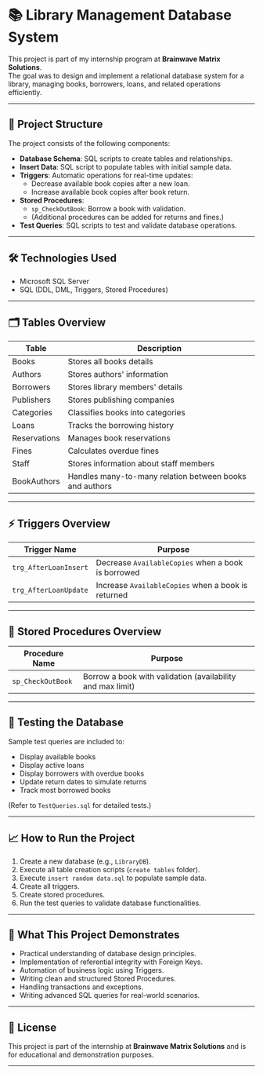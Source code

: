 # 📚 Library Management Database System

This project is part of my internship program at **Brainwave Matrix Solutions**.  
The goal was to design and implement a relational database system for a library, managing books, borrowers, loans, and related operations efficiently.

---

## 📂 Project Structure

The project consists of the following components:

- **Database Schema**: SQL scripts to create tables and relationships.
- **Insert Data**: SQL script to populate tables with initial sample data.
- **Triggers**: Automatic operations for real-time updates:
  - Decrease available book copies after a new loan.
  - Increase available book copies after book return.
- **Stored Procedures**:
  - `sp_CheckOutBook`: Borrow a book with validation.
  - (Additional procedures can be added for returns and fines.)
- **Test Queries**: SQL scripts to test and validate database operations.

---

## 🛠️ Technologies Used

- Microsoft SQL Server
- SQL (DDL, DML, Triggers, Stored Procedures)

---

## 🗂️ Tables Overview

| Table        | Description                          |
|--------------|--------------------------------------|
| Books        | Stores all books details             |
| Authors      | Stores authors' information          |
| Borrowers    | Stores library members' details      |
| Publishers   | Stores publishing companies          |
| Categories   | Classifies books into categories     |
| Loans        | Tracks the borrowing history         |
| Reservations | Manages book reservations            |
| Fines        | Calculates overdue fines             |
| Staff        | Stores information about staff members |
| BookAuthors  | Handles many-to-many relation between books and authors |

---

## ⚡ Triggers Overview

| Trigger Name         | Purpose                                                  |
|----------------------|-----------------------------------------------------------|
| `trg_AfterLoanInsert` | Decrease `AvailableCopies` when a book is borrowed        |
| `trg_AfterLoanUpdate` | Increase `AvailableCopies` when a book is returned        |

---

## 🧠 Stored Procedures Overview

| Procedure Name  | Purpose                               |
|-----------------|---------------------------------------|
| `sp_CheckOutBook` | Borrow a book with validation (availability and max limit) |

---

## 🧪 Testing the Database

Sample test queries are included to:

- Display available books
- Display active loans
- Display borrowers with overdue books
- Update return dates to simulate returns
- Track most borrowed books

(Refer to `TestQueries.sql` for detailed tests.)

---

## 📈 How to Run the Project

1. Create a new database (e.g., `LibraryDB`).
2. Execute all table creation scripts (`create tables` folder).
3. Execute `insert random data.sql` to populate sample data.
4. Create all triggers.
5. Create stored procedures.
6. Run the test queries to validate database functionalities.

---

## 🎯 What This Project Demonstrates

- Practical understanding of database design principles.
- Implementation of referential integrity with Foreign Keys.
- Automation of business logic using Triggers.
- Writing clean and structured Stored Procedures.
- Handling transactions and exceptions.
- Writing advanced SQL queries for real-world scenarios.

---

## 📜 License

This project is part of the internship at **Brainwave Matrix Solutions** and is for educational and demonstration purposes.

---
